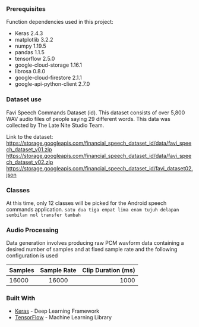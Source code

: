 ### Prerequisites

Function dependencies used in this project:

- Keras 2.4.3
- matplotlib 3.2.2
- numpy 1.19.5
- pandas 1.1.5
- tensorflow 2.5.0
- google-cloud-storage 1.16.1
- librosa 0.8.0
- google-cloud-firestore 2.1.1
- google-api-python-client 2.7.0

### Dataset use
Favi Speech Commands Dataset (id). This dataset consists of over 5,800 WAV audio files of people saying 29 different words. This data was collected by The Late Nite Studio Team.

Link to the dataset:
https://storage.googleapis.com/financial_speech_dataset_id/data/favi_speech_dataset_v01.zip
https://storage.googleapis.com/financial_speech_dataset_id/data/favi_speech_dataset_v02.zip
https://storage.googleapis.com/financial_speech_dataset_id/favi_dataset02.json

### Classes
At this time, only 12 classes will be picked for the Android speech commands application.
`satu dua tiga empat lima enam tujuh delapan sembilan nol transfer tambah`

### Audio Processing
Data generation involves producing raw PCM wavform data containing a desired number of samples and at fixed sample rate and the following configuration is used

| Samples        | Sample Rate           | Clip Duration (ms)  |
| ------------- |:-------------:| -----:|
| 16000      | 16000 | 1000 |

### Built With

* [Keras](https://keras.io/) - Deep Learning Framework
* [TensorFlow](http://tensorflow.org/) - Machine Learning Library